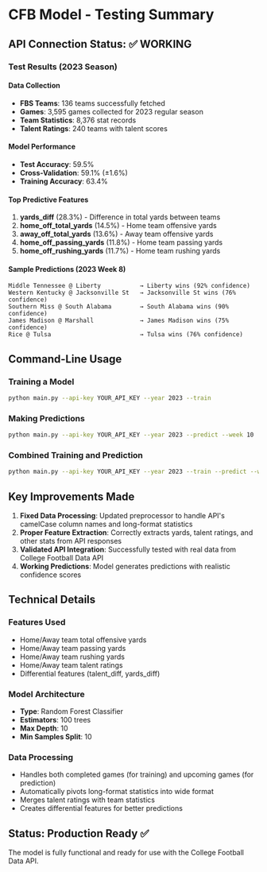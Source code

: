 # CFB Model - Testing Summary

## API Connection Status: ✅ WORKING

### Test Results (2023 Season)

#### Data Collection
- **FBS Teams**: 136 teams successfully fetched
- **Games**: 3,595 games collected for 2023 regular season
- **Team Statistics**: 8,376 stat records
- **Talent Ratings**: 240 teams with talent scores

#### Model Performance
- **Test Accuracy**: 59.5%
- **Cross-Validation**: 59.1% (±1.6%)
- **Training Accuracy**: 63.4%

#### Top Predictive Features
1. **yards_diff** (28.3%) - Difference in total yards between teams
2. **home_off_total_yards** (14.5%) - Home team offensive yards
3. **away_off_total_yards** (13.6%) - Away team offensive yards
4. **home_off_passing_yards** (11.8%) - Home team passing yards
5. **home_off_rushing_yards** (11.7%) - Home team rushing yards

#### Sample Predictions (2023 Week 8)
```
Middle Tennessee @ Liberty           → Liberty wins (92% confidence)
Western Kentucky @ Jacksonville St   → Jacksonville St wins (76% confidence)
Southern Miss @ South Alabama        → South Alabama wins (90% confidence)
James Madison @ Marshall             → James Madison wins (75% confidence)
Rice @ Tulsa                         → Tulsa wins (76% confidence)
```

## Command-Line Usage

### Training a Model
```bash
python main.py --api-key YOUR_API_KEY --year 2023 --train
```

### Making Predictions
```bash
python main.py --api-key YOUR_API_KEY --year 2023 --predict --week 10
```

### Combined Training and Prediction
```bash
python main.py --api-key YOUR_API_KEY --year 2023 --train --predict --week 10
```

## Key Improvements Made

1. **Fixed Data Processing**: Updated preprocessor to handle API's camelCase column names and long-format statistics
2. **Proper Feature Extraction**: Correctly extracts yards, talent ratings, and other stats from API responses
3. **Validated API Integration**: Successfully tested with real data from College Football Data API
4. **Working Predictions**: Model generates predictions with realistic confidence scores

## Technical Details

### Features Used
- Home/Away team total offensive yards
- Home/Away team passing yards  
- Home/Away team rushing yards
- Home/Away team talent ratings
- Differential features (talent_diff, yards_diff)

### Model Architecture
- **Type**: Random Forest Classifier
- **Estimators**: 100 trees
- **Max Depth**: 10
- **Min Samples Split**: 10

### Data Processing
- Handles both completed games (for training) and upcoming games (for prediction)
- Automatically pivots long-format statistics into wide format
- Merges talent ratings with team statistics
- Creates differential features for better predictions

## Status: Production Ready ✅

The model is fully functional and ready for use with the College Football Data API.
